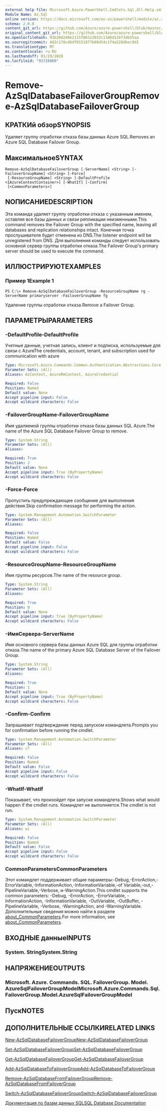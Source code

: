 ```yaml
---
external help file: Microsoft.Azure.PowerShell.Cmdlets.Sql.dll-Help.xml
Module Name: Az.Sql
online version: https://docs.microsoft.com/en-us/powershell/module/az.sql/remove-azsqldatabasefailovergroup
schema: 2.0.0
content_git_url: https://github.com/Azure/azure-powershell/blob/master/src/Sql/Sql/help/Remove-AzSqlDatabaseFailoverGroup.md
original_content_git_url: https://github.com/Azure/azure-powershell/blob/master/src/Sql/Sql/help/Remove-AzSqlDatabaseFailoverGroup.md
ms.openlocfilehash: 93b20d240e2115fb6522032c13d6d116f3db55aa
ms.sourcegitcommit: 4d2c178cd6df9151877b08d54c1f4a228dbec9d1
ms.translationtype: MT
ms.contentlocale: ru-RU
ms.lasthandoff: 01/29/2020
ms.locfileid: "93728860"
---
```

# <span data-ttu-id="76d89-101">Remove-AzSqlDatabaseFailoverGroup</span><span class="sxs-lookup"><span data-stu-id="76d89-101">Remove-AzSqlDatabaseFailoverGroup</span></span>

## <span data-ttu-id="76d89-102">КРАТКИй обзор</span><span class="sxs-lookup"><span data-stu-id="76d89-102">SYNOPSIS</span></span>
<span data-ttu-id="76d89-103">Удаляет группу отработки отказа базы данных Azure SQL.</span><span class="sxs-lookup"><span data-stu-id="76d89-103">Removes an Azure SQL Database Failover Group.</span></span>

## <span data-ttu-id="76d89-104">Максимальное</span><span class="sxs-lookup"><span data-stu-id="76d89-104">SYNTAX</span></span>

```
Remove-AzSqlDatabaseFailoverGroup [-ServerName] <String> [-FailoverGroupName] <String> [-Force]
 [-ResourceGroupName] <String> [-DefaultProfile <IAzureContextContainer>] [-WhatIf] [-Confirm]
 [<CommonParameters>]
```

## <span data-ttu-id="76d89-105">NОПИСАНИЕ</span><span class="sxs-lookup"><span data-stu-id="76d89-105">DESCRIPTION</span></span>
<span data-ttu-id="76d89-106">Эта команда удаляет группу отработки отказа с указанным именем, оставляя все базы данных и связи репликации неизменными.</span><span class="sxs-lookup"><span data-stu-id="76d89-106">This command removes the Failover Group with the specified name, leaving all databases and replication relationships intact.</span></span> <span data-ttu-id="76d89-107">Конечная точка прослушивателя будет отменена из DNS.</span><span class="sxs-lookup"><span data-stu-id="76d89-107">The listener endpoint will be unregistered from DNS.</span></span>
<span data-ttu-id="76d89-108">Для выполнения команды следует использовать основной сервер группы отработки отказа.</span><span class="sxs-lookup"><span data-stu-id="76d89-108">The Failover Group's primary server should be used to execute the command.</span></span>

## <span data-ttu-id="76d89-109">ИЛЛЮСТРИРУЮТ</span><span class="sxs-lookup"><span data-stu-id="76d89-109">EXAMPLES</span></span>

### <span data-ttu-id="76d89-110">Пример 1</span><span class="sxs-lookup"><span data-stu-id="76d89-110">Example 1</span></span>
```
PS C:\> Remove-AzSqlDatabaseFailoverGroup -ResourceGroupName rg -ServerName primaryserver -FailoverGroupName fg
```

<span data-ttu-id="76d89-111">Удаление группы отработки отказа.</span><span class="sxs-lookup"><span data-stu-id="76d89-111">Remove a Failover Group.</span></span>

## <span data-ttu-id="76d89-112">ПАРАМЕТРЫ</span><span class="sxs-lookup"><span data-stu-id="76d89-112">PARAMETERS</span></span>

### <span data-ttu-id="76d89-113">-DefaultProfile</span><span class="sxs-lookup"><span data-stu-id="76d89-113">-DefaultProfile</span></span>
<span data-ttu-id="76d89-114">Учетные данные, учетная запись, клиент и подписка, используемые для связи с Azure</span><span class="sxs-lookup"><span data-stu-id="76d89-114">The credentials, account, tenant, and subscription used for communication with azure</span></span>

```yaml
Type: Microsoft.Azure.Commands.Common.Authentication.Abstractions.Core.IAzureContextContainer
Parameter Sets: (All)
Aliases: AzContext, AzureRmContext, AzureCredential

Required: False
Position: Named
Default value: None
Accept pipeline input: False
Accept wildcard characters: False
```

### <span data-ttu-id="76d89-115">-FailoverGroupName</span><span class="sxs-lookup"><span data-stu-id="76d89-115">-FailoverGroupName</span></span>
<span data-ttu-id="76d89-116">Имя удаляемой группы отработки отказа базы данных SQL Azure.</span><span class="sxs-lookup"><span data-stu-id="76d89-116">The name of the Azure SQL Database Failover Group to remove.</span></span>

```yaml
Type: System.String
Parameter Sets: (All)
Aliases:

Required: True
Position: 2
Default value: None
Accept pipeline input: True (ByPropertyName)
Accept wildcard characters: False
```

### <span data-ttu-id="76d89-117">-Force</span><span class="sxs-lookup"><span data-stu-id="76d89-117">-Force</span></span>
<span data-ttu-id="76d89-118">Пропустить предупреждающее сообщение для выполнения действия.</span><span class="sxs-lookup"><span data-stu-id="76d89-118">Skip confirmation message for performing the action.</span></span>

```yaml
Type: System.Management.Automation.SwitchParameter
Parameter Sets: (All)
Aliases:

Required: False
Position: Named
Default value: False
Accept pipeline input: False
Accept wildcard characters: False
```

### <span data-ttu-id="76d89-119">-ResourceGroupName</span><span class="sxs-lookup"><span data-stu-id="76d89-119">-ResourceGroupName</span></span>
<span data-ttu-id="76d89-120">Имя группы ресурсов.</span><span class="sxs-lookup"><span data-stu-id="76d89-120">The name of the resource group.</span></span>

```yaml
Type: System.String
Parameter Sets: (All)
Aliases:

Required: True
Position: 0
Default value: None
Accept pipeline input: True (ByPropertyName)
Accept wildcard characters: False
```

### <span data-ttu-id="76d89-121">-ИмяСервера</span><span class="sxs-lookup"><span data-stu-id="76d89-121">-ServerName</span></span>
<span data-ttu-id="76d89-122">Имя основного сервера базы данных Azure SQL для группы отработки отказа.</span><span class="sxs-lookup"><span data-stu-id="76d89-122">The name of the primary Azure SQL Database Server of the Failover Group.</span></span>

```yaml
Type: System.String
Parameter Sets: (All)
Aliases:

Required: True
Position: 1
Default value: None
Accept pipeline input: True (ByPropertyName)
Accept wildcard characters: False
```

### <span data-ttu-id="76d89-123">-Confirm</span><span class="sxs-lookup"><span data-stu-id="76d89-123">-Confirm</span></span>
<span data-ttu-id="76d89-124">Запрашивает подтверждение перед запуском командлета.</span><span class="sxs-lookup"><span data-stu-id="76d89-124">Prompts you for confirmation before running the cmdlet.</span></span>

```yaml
Type: System.Management.Automation.SwitchParameter
Parameter Sets: (All)
Aliases: cf

Required: False
Position: Named
Default value: False
Accept pipeline input: False
Accept wildcard characters: False
```

### <span data-ttu-id="76d89-125">-WhatIf</span><span class="sxs-lookup"><span data-stu-id="76d89-125">-WhatIf</span></span>
<span data-ttu-id="76d89-126">Показывает, что произойдет при запуске командлета.</span><span class="sxs-lookup"><span data-stu-id="76d89-126">Shows what would happen if the cmdlet runs.</span></span>
<span data-ttu-id="76d89-127">Командлет не выполняется.</span><span class="sxs-lookup"><span data-stu-id="76d89-127">The cmdlet is not run.</span></span>

```yaml
Type: System.Management.Automation.SwitchParameter
Parameter Sets: (All)
Aliases: wi

Required: False
Position: Named
Default value: False
Accept pipeline input: False
Accept wildcard characters: False
```

### <span data-ttu-id="76d89-128">CommonParameters</span><span class="sxs-lookup"><span data-stu-id="76d89-128">CommonParameters</span></span>
<span data-ttu-id="76d89-129">Этот командлет поддерживает общие параметры:-Debug,-ErrorAction,-ErrorVariable,-InformationAction,-InformationVariable,-of Variable,-out,-PipelineVariable,-Verbose, и-WarningAction.</span><span class="sxs-lookup"><span data-stu-id="76d89-129">This cmdlet supports the common parameters: -Debug, -ErrorAction, -ErrorVariable, -InformationAction, -InformationVariable, -OutVariable, -OutBuffer, -PipelineVariable, -Verbose, -WarningAction, and -WarningVariable.</span></span> <span data-ttu-id="76d89-130">Дополнительные сведения можно найти в разделе [about_CommonParameters](https://go.microsoft.com/fwlink/?LinkID=113216).</span><span class="sxs-lookup"><span data-stu-id="76d89-130">For more information, see [about_CommonParameters](https://go.microsoft.com/fwlink/?LinkID=113216).</span></span>

## <span data-ttu-id="76d89-131">ВХОДНЫЕ данные</span><span class="sxs-lookup"><span data-stu-id="76d89-131">INPUTS</span></span>

### <span data-ttu-id="76d89-132">System. String</span><span class="sxs-lookup"><span data-stu-id="76d89-132">System.String</span></span>

## <span data-ttu-id="76d89-133">НАПРЯЖЕНИЕ</span><span class="sxs-lookup"><span data-stu-id="76d89-133">OUTPUTS</span></span>

### <span data-ttu-id="76d89-134">Microsoft. Azure. Commands. SQL. FailoverGroup. Model. AzureSqlFailoverGroupModel</span><span class="sxs-lookup"><span data-stu-id="76d89-134">Microsoft.Azure.Commands.Sql.FailoverGroup.Model.AzureSqlFailoverGroupModel</span></span>

## <span data-ttu-id="76d89-135">Пуск</span><span class="sxs-lookup"><span data-stu-id="76d89-135">NOTES</span></span>

## <span data-ttu-id="76d89-136">ДОПОЛНИТЕЛЬНЫЕ ССЫЛКИ</span><span class="sxs-lookup"><span data-stu-id="76d89-136">RELATED LINKS</span></span>

[<span data-ttu-id="76d89-137">New-AzSqlDatabaseFailoverGroup</span><span class="sxs-lookup"><span data-stu-id="76d89-137">New-AzSqlDatabaseFailoverGroup</span></span>](./New-AzSqlDatabaseFailoverGroup.md)

[<span data-ttu-id="76d89-138">Set-AzSqlDatabaseFailoverGroup</span><span class="sxs-lookup"><span data-stu-id="76d89-138">Set-AzSqlDatabaseFailoverGroup</span></span>](./Set-AzSqlDatabaseFailoverGroup.md)

[<span data-ttu-id="76d89-139">Get-AzSqlDatabaseFailoverGroup</span><span class="sxs-lookup"><span data-stu-id="76d89-139">Get-AzSqlDatabaseFailoverGroup</span></span>](./Get-AzSqlDatabaseFailoverGroup.md)

[<span data-ttu-id="76d89-140">Add-AzSqlDatabaseToFailoverGroup</span><span class="sxs-lookup"><span data-stu-id="76d89-140">Add-AzSqlDatabaseToFailoverGroup</span></span>](./Add-AzSqlDatabaseToFailoverGroup.md)

[<span data-ttu-id="76d89-141">Remove-AzSqlDatabaseFromFailoverGroup</span><span class="sxs-lookup"><span data-stu-id="76d89-141">Remove-AzSqlDatabaseFromFailoverGroup</span></span>](./Remove-AzSqlDatabaseFromFailoverGroup.md)

[<span data-ttu-id="76d89-142">Switch-AzSqlDatabaseFailoverGroup</span><span class="sxs-lookup"><span data-stu-id="76d89-142">Switch-AzSqlDatabaseFailoverGroup</span></span>](./Switch-AzSqlDatabaseFailoverGroup.md)

[<span data-ttu-id="76d89-143">Документация по базам данных SQL</span><span class="sxs-lookup"><span data-stu-id="76d89-143">SQL Database Documentation</span></span>](https://docs.microsoft.com/azure/sql-database/)
